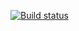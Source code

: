 [![Build status](https://ci.appveyor.com/api/projects/status/t4w40216aq7ern6p?svg=true)](https://ci.appveyor.com/project/OlegBirykov/ajs-6-2)
